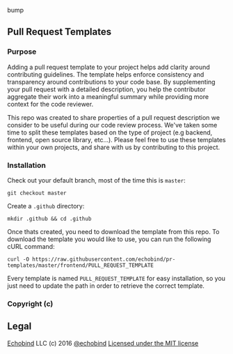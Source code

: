 bump

## Pull Request Templates

### Purpose

Adding a pull request template to your project helps add clarity around
contributing guidelines. The template helps enforce consistency and
transparency around contributions to your code base. By supplementing your
pull request with a detailed description, you help the contributor aggregate
their work into a meaningful summary while providing more context for the
code reviewer.

This repo was created to share properties of a pull request description we
consider to be useful during our code review process. We've taken some
time to split these templates based on the type of project (e.g backend,
frontend, open source library, etc...). Please feel free to use these templates
within your own projects, and share with us by contributing to this project.

### Installation

Check out your default branch, most of the time this is `master`:

`git checkout master`

Create a `.github` directory:

```
mkdir .github && cd .github
```

Once thats created, you need to download the template from this repo. To
download the template you would like to use, you can run the following
cURL command:

```
curl -O https://raw.githubusercontent.com/echobind/pr-templates/master/frontend/PULL_REQUEST_TEMPLATE
```

Every template is named `PULL_REQUEST_TEMPLATE` for easy installation, so you
just need to update the path in order to retrieve the correct template.

### Copyright (c)

## Legal
[Echobind](https://echobind.com) LLC (c) 2016
[@echobind](https://twitter.com/echobind)
[Licensed under the MIT license](http://www.opensource.org/licenses/mit-license.php)
